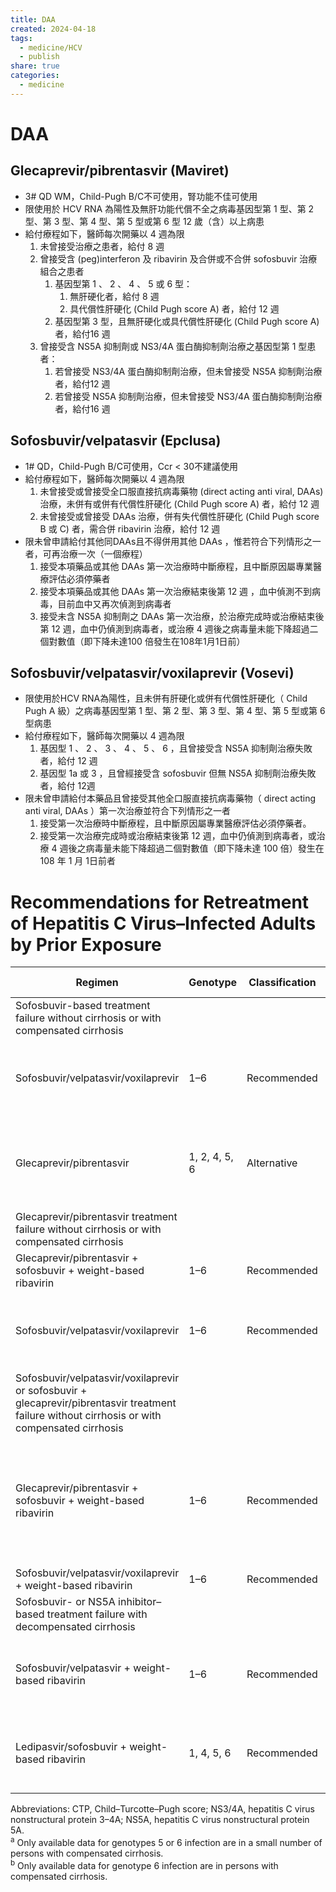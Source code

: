```yaml
---
title: DAA
created: 2024-04-18
tags:
  - medicine/HCV
  - publish
share: true
categories:
  - medicine
---
```

# DAA  
## Glecaprevir/pibrentasvir (Maviret)  
* 3# QD WM，Child-Pugh B/C不可使用，腎功能不佳可使用  
* 限使用於 HCV RNA 為陽性及無肝功能代償不全之病毒基因型第 1 型、第 2 型、第 3 型、第 4 型、第 5 型或第 6 型 12 歲（含）以上病患  
* 給付療程如下，醫師每次開藥以 4 週為限  
	1. 未曾接受治療之患者，給付 8 週  
	2. 曾接受含 (peg)interferon 及 ribavirin 及合併或不合併 sofosbuvir 治療組合之患者  
		1. 基因型第 1 、 2 、 4 、 5 或 6 型：  
			1. 無肝硬化者，給付 8 週  
			2. 具代償性肝硬化 (Child Pugh score A) 者，給付 12 週  
		2. 基因型第 3 型，且無肝硬化或具代償性肝硬化 (Child Pugh score A) 者，給付16 週  
	3. 曾接受含 NS5A 抑制劑或 NS3/4A 蛋白酶抑制劑治療之基因型第 1 型患者：  
		1. 若曾接受 NS3/4A 蛋白酶抑制劑治療，但未曾接受 NS5A 抑制劑治療者，給付12 週  
		2. 若曾接受 NS5A 抑制劑治療，但未曾接受 NS3/4A 蛋白酶抑制劑治療者，給付16 週  
## Sofosbuvir/velpatasvir (Epclusa)  
* 1# QD，Child-Pugh B/C可使用，Ccr < 30不建議使用  
* 給付療程如下，醫師每次開藥以 4 週為限  
	1. 未曾接受或曾接受全口服直接抗病毒藥物 (direct acting anti viral, DAAs) 治療，未併有或併有代償性肝硬化 (Child Pugh score A) 者，給付 12 週  
	2. 未曾接受或曾接受 DAAs 治療，併有失代償性肝硬化 (Child Pugh score B 或 C) 者，需合併 ribavirin 治療，給付 12 週  
* 限未曾申請給付其他同DAAs且不得併用其他 DAAs ，惟若符合下列情形之一者，可再治療一次（一個療程）  
	1. 接受本項藥品或其他 DAAs 第一次治療時中斷療程，且中斷原因屬專業醫療評估必須停藥者  
	2. 接受本項藥品或其他 DAAs 第一次治療結束後第 12 週 ，血中偵測不到病毒，目前血中又再次偵測到病毒者  
	3. 接受未含 NS5A 抑制劑之 DAAs 第一次治療，於治療完成時或治療結束後第 12 週，血中仍偵測到病毒者，或治療 4 週後之病毒量未能下降超過二個對數值（即下降未達100 倍發生在108年1月1日前）  
## Sofosbuvir/velpatasvir/voxilaprevir (Vosevi)  
* 限使用於HCV RNA為陽性，且未併有肝硬化或併有代償性肝硬化（ Child Pugh A 級）之病毒基因型第 1 型、第 2 型、第 3 型、第 4 型、第 5 型或第 6 型病患  
* 給付療程如下，醫師每次開藥以 4 週為限  
	1. 基因型 1 、 2 、 3 、 4 、 5 、 6 ，且曾接受含 NS5A 抑制劑治療失敗者，給付 12 週  
	2. 基因型 1a 或 3 ，且曾經接受含 sofosbuvir 但無 NS5A 抑制劑治療失敗者，給付 12週  
* 限未曾申請給付本藥品且曾接受其他全口服直接抗病毒藥物（ direct acting anti viral, DAAs ）第一次治療並符合下列情形之一者  
	1. 接受第一次治療時中斷療程，且中斷原因屬專業醫療評估必須停藥者。  
	2. 接受第一次治療完成時或治療結束後第 12 週，血中仍偵測到病毒者，或治療 4 週後之病毒量未能下降超過二個對數值（即下降未達 100 倍）發生在 108 年 1 月 1日前者  
# Recommendations for Retreatment of Hepatitis C Virus–Infected Adults by Prior Exposure  
  
| Regimen                                                                                                                                        | Genotype      | Classification | Duration | Rating | Caveats and Other Considerations                                                                                                                                                               |  
| ---------------------------------------------------------------------------------------------------------------------------------------------- | ------------- | -------------- | -------- | ------ | ---------------------------------------------------------------------------------------------------------------------------------------------------------------------------------------------- |  
| Sofosbuvir-based treatment failure without cirrhosis or with compensated cirrhosis                                                             |               |                |          |        |                                                                                                                                                                                                |  
| Sofosbuvir/velpatasvir/voxilaprevir                                                                                                            | 1–6           | Recommended    | 12 wk    | I, A   | For genotype 3 infection with compensated cirrhosis, add weight-based ribavirin if there are no contraindications.                                                                             |  
| Glecaprevir/pibrentasvir                                                                                                                       | 1, 2, 4, 5, 6 | Alternative    | 16 wk    | I, A   | Not recommended for patients with prior exposure to an NS5A inhibitor plus NS3/4A protease inhibitor regimen (eg, elbasvir/grazoprevir).                                                       |  
| Glecaprevir/pibrentasvir treatment failure without cirrhosis or with compensated cirrhosis                                                     |               |                |          |        |                                                                                                                                                                                                |  
| Glecaprevir/pibrentasvir + sofosbuvir + weight-based ribavirin                                                                                 | 1–6           | Recommended    | 16 wk    | IIa, B |                                                                                                                                                                                                |  
| Sofosbuvir/velpatasvir/voxilaprevir                                                                                                            | 1–6           | Recommended    | 12 wk    | IIa, B | For patients with compensated cirrhosis, addition of weight-based ribavirin is recommended (rating IIa, C).                                                                                    |  
| Sofosbuvir/velpatasvir/voxilaprevir or sofosbuvir + glecaprevir/pibrentasvir treatment failure without cirrhosis or with compensated cirrhosis |               |                |          |        |                                                                                                                                                                                                |  
| Glecaprevir/pibrentasvir + sofosbuvir + weight-based ribavirin                                                                                 | 1–6           | Recommended    | 16 wk    | IIa, B | Extension to 24 wk should be considered in extremely difficult cases (eg, genotype 3 infection with compensated cirrhosis) or failure following sofosbuvir + glecaprevir/pibrentasvir therapy. |  
| Sofosbuvir/velpatasvir/voxilaprevir + weight-based ribavirin                                                                                   | 1–6           | Recommended    | 24 wk    | IIa, B |                                                                                                                                                                                                |  
| Sofosbuvir- or NS5A inhibitor–based treatment failure with decompensated cirrhosis                                                             |               |                |          |        |                                                                                                                                                                                                |  
| Sofosbuvir/velpatasvir + weight-based ribavirin                                                                                                | 1–6           | Recommended    | 24 wk    | II, Ca | Low initial dose of ribavirin (600 mg) is recommended for patients with CTP class C cirrhosis; increase as tolerated.                                                                          |  
| Ledipasvir/sofosbuvir + weight-based ribavirin                                                                                                 | 1, 4, 5, 6    | Recommended    | 24 wk    | II, Cb | Low initial dose of ribavirin (600 mg) is recommended for patients with CTP class C cirrhosis; increase as tolerated.                                                                          |  
  
Abbreviations: CTP, Child–Turcotte–Pugh score; NS3/4A, hepatitis C virus nonstructural protein 3–4A; NS5A, hepatitis C virus nonstructural protein 5A.  
<sup>a</sup> Only available data for genotypes 5 or 6 infection are in a small number of persons with compensated cirrhosis.  
<sup>b</sup> Only available data for genotype 6 infection are in persons with compensated cirrhosis.